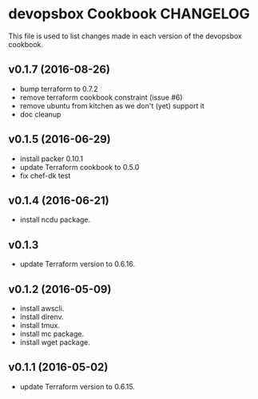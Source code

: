 # devopsbox Cookbook CHANGELOG

This file is used to list changes made in each version of the devopsbox cookbook.

## v0.1.7 (2016-08-26)
 * bump terraform to 0.7.2
 * remove terraform cookbook constraint (issue #6)
 * remove ubuntu from kitchen as we don't (yet) support it
 * doc cleanup

## v0.1.5 (2016-06-29)
  * install packer 0.10.1
  * update Terraform cookbook to 0.5.0
  * fix chef-dk test

## v0.1.4 (2016-06-21)

 * install ncdu package.

## v0.1.3

 * update Terraform version to 0.6.16.

## v0.1.2 (2016-05-09)

 * install awscli.
 * install direnv.
 * install tmux.
 * install mc package.
 * install wget package.


## v0.1.1 (2016-05-02)

 * update Terraform version to 0.6.15.

